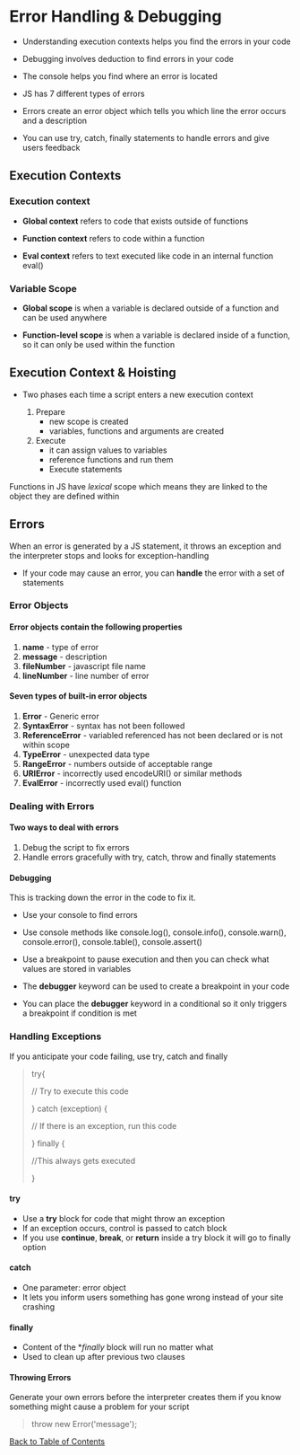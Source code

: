# **Error Handling & Debugging**

* Understanding execution contexts helps you find the errors in your code

* Debugging involves deduction to find errors in your code

* The console helps you find where an error is located

* JS has 7 different types of errors

* Errors create an error object which tells you which line the error occurs and a description

* You can use try, catch, finally statements to handle errors and give users feedback

## Execution Contexts

### Execution context

* **Global context** refers to code that exists outside of functions

* **Function context** refers to code within a function

* **Eval context** refers to text executed like code in an internal function eval()

### Variable Scope

* **Global scope** is when a variable is declared outside of a function and can be used anywhere

* **Function-level scope** is when a variable is declared inside of a function, so it can only be used within the function

## Execution Context & Hoisting

* Two phases each time a script enters a new execution context

    1. Prepare
        * new scope is created
        * variables, functions and arguments are created
    1. Execute
        * it can assign values to variables
        * reference functions and run them
        * Execute statements

Functions in JS have *lexical* scope which means they are linked to the object they are defined within

## Errors

When an error is generated by a JS statement, it throws an exception and the interpreter stops and looks for exception-handling

* If your code may cause an error, you can **handle** the error with a set of statements

### Error Objects

#### Error objects contain the following properties

1. **name** - type of error
1. **message** - description
1. **fileNumber** - javascript file name
1. **lineNumber** - line number of error

#### Seven types of built-in error objects

1. **Error** - Generic error
1. **SyntaxError** - syntax has not been followed
1. **ReferenceError** - variabled referenced has not been declared or is not within scope
1. **TypeError** - unexpected data type
1. **RangeError** - numbers outside of acceptable range
1. **URIError** - incorrectly used encodeURI() or similar methods
1. **EvalError** - incorrectly used eval() function

### Dealing with Errors

#### Two ways to deal with errors

1. Debug the script to fix errors
1. Handle errors gracefully with try, catch, throw and finally statements

#### Debugging

This is tracking down the error in the code to fix it.

* Use your console to find errors

* Use console methods like console.log(), console.info(), console.warn(), console.error(), console.table(), console.assert()

* Use a breakpoint to pause execution and then you can check what values are stored in variables

* The **debugger** keyword can be used to create a breakpoint in your code

* You can place the **debugger** keyword in a conditional so it only triggers a breakpoint if condition is met

### Handling Exceptions

If you anticipate your code failing, use try, catch and finally

> try{
>
> // Try to execute this code
>
> } catch (exception) {
>
> // If there is an exception, run this code
>
> } finally {
>
> //This always gets executed
>
> }

#### try

* Use a **try** block for code that might throw an exception
* If an exception occurs, control is passed to catch block
* If you use **continue**, **break**, or **return** inside a try block it will go to finally option

#### catch

* One parameter: error object
* It lets you inform users something has gone wrong instead of your site crashing

#### finally

* Content of the **finally* block will run no matter what
* Used to clean up after previous two clauses

#### Throwing Errors

Generate your own errors before the interpreter creates them if you know something might cause a problem for your script

> throw new Error('message');

[Back to Table of Contents](https://peterjast.github.io/reading-notes/)
